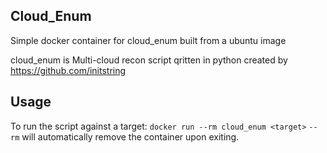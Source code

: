 ## Cloud_Enum 

Simple docker container for cloud_enum built from a ubuntu image

cloud_enum is Multi-cloud recon script qritten in python created by https://github.com/initstring


## Usage

To run the script against a target:
`docker run --rm cloud_enum <target>`
`--rm` will automatically remove the container upon exiting.

